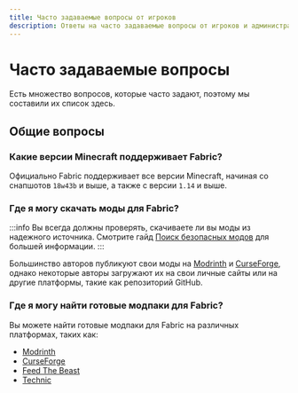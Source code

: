 ```yaml
---
title: Часто задаваемые вопросы от игроков
description: Ответы на часто задаваемые вопросы от игроков и администраторов серверов, касающиеся Fabric.
---
```


# Часто задаваемые вопросы

Есть множество вопросов, которые часто задают, поэтому мы составили их список здесь.

## Общие вопросы

### Какие версии Minecraft поддерживает Fabric?

Официально Fabric поддерживает все версии Minecraft, начиная со снапшотов `18w43b` и выше, а также с версии `1.14` и выше.

### Где я могу скачать моды для Fabric?

:::info
Вы всегда должны проверять, скачиваете ли вы моды из надежного источника. Смотрите гайд [Поиск безопасных модов](./finding-mods.md) для большей информации.
:::

Большинство авторов публикуют свои моды на [Modrinth](https://modrinth.com/mods?g=categories:%27fabric%27) и [CurseForge](https://www.curseforge.com/minecraft/search?class=mc-mods\&gameVersionTypeId=4), однако некоторые авторы загружают их на свои личные сайты или на другие платформы, такие как репозиторий GitHub.

### Где я могу найти готовые модпаки для Fabric?

Вы можете найти готовые модпаки для Fabric на различных платформах, таких как:

- [Modrinth](https://modrinth.com/modpacks?g=categories:%27fabric%27)
- [CurseForge](https://www.curseforge.com/minecraft/search?class=modpacks\&gameVersionTypeId=4)
- [Feed The Beast](https://www.feed-the-beast.com/ftb-app)
- [Technic](https://www.technicpack.net/modpacks)
